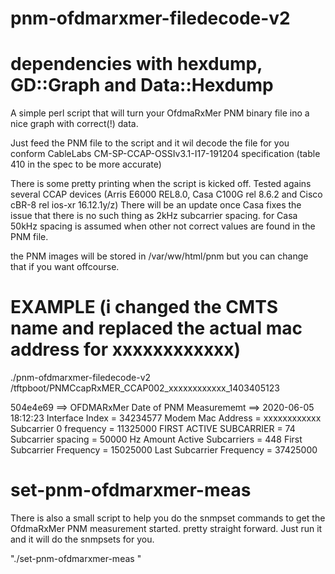 # pnm-ofdmarxmer-filedecode-v2
# dependencies with hexdump, GD::Graph and Data::Hexdump

A simple perl script that will turn your OfdmaRxMer PNM binary file ino a nice graph with correct(!) data.
 
Just feed the PNM file to the script and it wil decode the file for you conform CableLabs CM-SP-CCAP-OSSIv3.1-I17-191204 specification (table 410 in the spec to be more accurate)

There is some pretty printing when the script is kicked off.
Tested agains several CCAP devices (Arris E6000 REL8.0, Casa C100G rel 8.6.2 and Cisco cBR-8 rel ios-xr 16.12.1y/z)
There will be an update once Casa fixes the issue that there is no such thing as 2kHz subcarrier spacing. for Casa 50kHz spacing is assumed when other not correct values are found in the PNM file.

the PNM images will be stored in /var/ww/html/pnm but you can change that if you want offcourse.

# EXAMPLE (i changed the CMTS name and replaced the actual mac address for xxxxxxxxxxxx)

./pnm-ofdmarxmer-filedecode-v2 /tftpboot/PNMCcapRxMER_CCAP002_xxxxxxxxxxxx_1403405123

504e4e69 ==> OFDMARxMer
Date of PNM Measurememt ==> 2020-06-05 18:12:23
Interface Index = 34234577
Modem Mac Address = xxxxxxxxxxxx
Subcarrier 0 frequency = 11325000
FIRST ACTIVE SUBCARRIER = 74
Subcarrier spacing = 50000 Hz
Amount Active Subcarriers = 448
First Subcarrier Frequency = 15025000
Last Subcarrier Frequency = 37425000


# set-pnm-ofdmarxmer-meas

There is also a small script to help you do the snmpset commands to get the OfdmaRxMer PNM measurement started.
pretty straight forward. Just run it and it will do the snmpsets for you.

"./set-pnm-ofdmarxmer-meas <CCAP-NAME> <MODEM MAC> <IFINDEX> <SNMP RW COMMUNITY STRING>"

